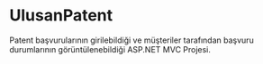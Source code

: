 # UlusanPatent

Patent başvurularının girilebildiği ve müşteriler tarafından başvuru durumlarının görüntülenebildiği ASP.NET MVC Projesi.
